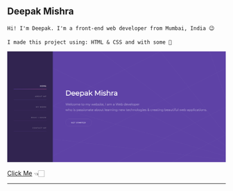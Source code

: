 ## Deepak Mishra


```
Hi! I'm Deepak. I'm a front-end web developer from Mumbai, India 😉

I made this project using: HTML & CSS and with some 🖤

```
![Preview](https://github.com/imdeepakmishra/Landing-Page/blob/master/portfolio/images/Landing%20page%20image.png)

[Click Me](bit.ly/deepak-mishra "Deepak Mishra") 👈🏻


___
